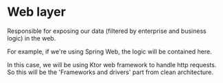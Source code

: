 # Web layer
Responsible for exposing our data (filtered by enterprise and business logic) in the web.

For example, if we're using Spring Web, the logic will be contained here.


In this case, we will be using Ktor web framework to handle http requests. So this will be the 'Frameworks and drivers' part from clean architecture.
